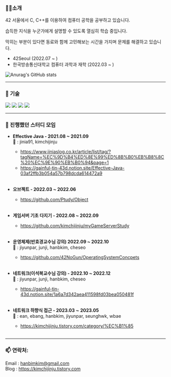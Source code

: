 
### 🙋🏽️소개
42 서울에서 C, C++를 이용하여 컴퓨터 공학을 공부하고 있습니다.

습득한 지식을 누군가에게 설명할 수 있도록 열심히 학습 중입니다.

막히는 부분이 있다면 동료와 함께 고민해보는 시간을 가지며 문제를 해결하고 있습니다.
- 42Seoul (2022.07 ~ )
- 한국방송통신대학교 컴퓨터 과학과 재학 (2022.03 ~ )

![Anurag's GitHub stats](https://github-readme-stats.vercel.app/api?username=kimchijinju&show_icons=true&theme=tokyonight)

---

### 🔨 기술
<div>
	<img src="https://img.shields.io/badge/Linux-FCC624?style=for-the-badge&logo=linux&logoColor=black" />
	<img src="https://img.shields.io/badge/C-00599C?style=for-the-badge&logo=c&logoColor=white" />
	<img src="https://img.shields.io/badge/C%2B%2B-00599C?style=for-the-badge&logo=c%2B%2B&logoColor=white" />
	<img src="https://img.shields.io/badge/Java-ED8B00?style=for-the-badge&logo=java&logoColor=white" />
</div>

---

### 📖 진행했던 스터디 모임
- **Effective Java - 2021.08 ~ 2021.09**  
👥 : jinia91, kimchijinju  
    - https://www.jiniaslog.co.kr/article/list/tag/?tagName=%EC%9D%B4%ED%8E%99%ED%8B%B0%EB%B8%8C%20%EC%9E%90%EB%B0%94&page=1  
    - https://gainful-tin-43d.notion.site/Effective-Java-03af2ffb3b054a57b798dcda614472a9
    <br>
    
- **오브젝트 - 2022.03 ~ 2022.06**  
    - https://github.com/Ptudy/Object
    <br>

- **게임서버 기초 다지기 - 2022.08 ~ 2022.09**
    - https://github.com/kimchijinju/myGameServerStudy
    <br>

- **운영체제(반효경교수님 강의) 2022.09 ~ 2022.10**  
👥 : jiyunpar, junji, hanbkim, cheseo  
    - https://github.com/42NoGun/OperatingSystemConcpets  
    <br>

- **네트워크(이석복교수님 강의) - 2022.10 ~ 2022.12**  
👥 : jiyunpar, junji, hanbkim, cheseo  
    - https://gainful-tin-43d.notion.site/1a6a7d342aea411598fd03bea050481f
    <br>
 
- **네트워크 하향식 접근 - 2023.03** **~** **2023.05**  
👥 :  ean, ebang, hanbkim, jiyunpar, seunghwk, wbae  
    - https://kimchijinju.tistory.com/category/%EC%B1%85
    <br>
    
---

### 📫 연락처:  
Email : hanbimkim@gmail.com  
Blog : https://kimchijinju.tistory.com  


